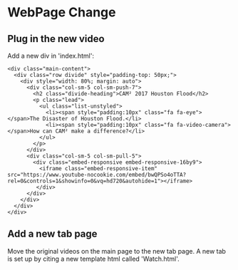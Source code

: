 # WebPage Change 

## Plug in the new video
Add a new div in 'index.html':
```
<div class="main-content">
  <div class="row divide" style="padding-top: 50px;">
    <div style="width: 80%; margin: auto">
      <div class="col-sm-5 col-sm-push-7">
        <h2 class="divide-heading">CAM² 2017 Houston Flood</h2>
        <p class="lead">
          <ul class="list-unstyled">
            <li><span style="padding:10px" class="fa fa-eye"></span>The Disaster of Houston Flood.</li>
            <li><span style="padding:10px" class="fa fa-video-camera"></span>How can CAM² make a difference?</li>
          </ul>
        </p>
      </div>
      <div class="col-sm-5 col-sm-pull-5">
        <div class="embed-responsive embed-responsive-16by9">
          <iframe class="embed-responsive-item" src="https://www.youtube-nocookie.com/embed/bwQPSo4oTTA?rel=0&controls=1&showinfo=0&vq=hd720&autohide=1"></iframe>
         </div>
      </div>
    </div>
  </div>
</div>
```

## Add a new tab page
Move the original videos on the main page to the new tab page. A new tab is set up by citing a new template html called 'Watch.html'.
